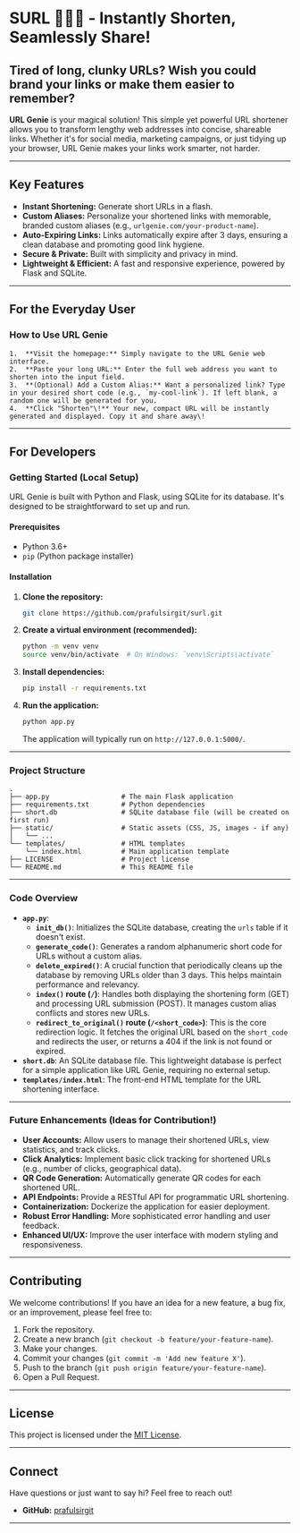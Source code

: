 # SURL 🧞‍♂️✨ - Instantly Shorten, Seamlessly Share\!

## Tired of long, clunky URLs? Wish you could brand your links or make them easier to remember?

**URL Genie** is your magical solution\! This simple yet powerful URL shortener allows you to transform lengthy web addresses into concise, shareable links. Whether it's for social media, marketing campaigns, or just tidying up your browser, URL Genie makes your links work smarter, not harder.

-----

## Key Features
 * **Instant Shortening:** Generate short URLs in a flash.
 * **Custom Aliases:** Personalize your shortened links with memorable, branded custom aliases (e.g., `urlgenie.com/your-product-name`).
 * **Auto-Expiring Links:** Links automatically expire after 3 days, ensuring a clean database and promoting good link hygiene.
 * **Secure & Private:** Built with simplicity and privacy in mind.
 * **Lightweight & Efficient:** A fast and responsive experience, powered by Flask and SQLite.

-----

## For the Everyday User

### How to Use URL Genie

    1.  **Visit the homepage:** Simply navigate to the URL Genie web interface.
    2.  **Paste your long URL:** Enter the full web address you want to shorten into the input field.
    3.  **(Optional) Add a Custom Alias:** Want a personalized link? Type in your desired short code (e.g., `my-cool-link`). If left blank, a random one will be generated for you.
    4.  **Click "Shorten"\!** Your new, compact URL will be instantly generated and displayed. Copy it and share away\!

-----

## For Developers

### Getting Started (Local Setup)

URL Genie is built with Python and Flask, using SQLite for its database. It's designed to be straightforward to set up and run.

#### Prerequisites

  * Python 3.6+
  * `pip` (Python package installer)

#### Installation

1.  **Clone the repository:**

    ```bash
    git clone https://github.com/prafulsirgit/surl.git
    ```

2.  **Create a virtual environment (recommended):**

    ```bash
    python -m venv venv
    source venv/bin/activate  # On Windows: `venv\Scripts\activate`
    ```

3.  **Install dependencies:**

    ```bash
    pip install -r requirements.txt
    ```

4.  **Run the application:**

    ```bash
    python app.py
    ```

    The application will typically run on `http://127.0.0.1:5000/`.

-----

### Project Structure

```
.
├── app.py                  # The main Flask application
├── requirements.txt        # Python dependencies
├── short.db                # SQLite database file (will be created on first run)
├── static/                 # Static assets (CSS, JS, images - if any)
│   └── ...
└── templates/              # HTML templates
    └── index.html          # Main application template
├── LICENSE                 # Project license
└── README.md               # This README file
```

-----

### Code Overview

  * **`app.py`**:
      * **`init_db()`**: Initializes the SQLite database, creating the `urls` table if it doesn't exist.
      * **`generate_code()`**: Generates a random alphanumeric short code for URLs without a custom alias.
      * **`delete_expired()`**: A crucial function that periodically cleans up the database by removing URLs older than 3 days. This helps maintain performance and relevancy.
      * **`index()` route (`/`)**: Handles both displaying the shortening form (GET) and processing URL submission (POST). It manages custom alias conflicts and stores new URLs.
      * **`redirect_to_original()` route (`/<short_code>`)**: This is the core redirection logic. It fetches the original URL based on the `short_code` and redirects the user, or returns a 404 if the link is not found or expired.
  * **`short.db`**: An SQLite database file. This lightweight database is perfect for a simple application like URL Genie, requiring no external setup.
  * **`templates/index.html`**: The front-end HTML template for the URL shortening interface.

-----

### Future Enhancements (Ideas for Contribution\!)

  * **User Accounts:** Allow users to manage their shortened URLs, view statistics, and track clicks.
  * **Click Analytics:** Implement basic click tracking for shortened URLs (e.g., number of clicks, geographical data).
  * **QR Code Generation:** Automatically generate QR codes for each shortened URL.
  * **API Endpoints:** Provide a RESTful API for programmatic URL shortening.
  * **Containerization:** Dockerize the application for easier deployment.
  * **Robust Error Handling:** More sophisticated error handling and user feedback.
  * **Enhanced UI/UX:** Improve the user interface with modern styling and responsiveness.

-----

## Contributing

We welcome contributions\! If you have an idea for a new feature, a bug fix, or an improvement, please feel free to:

1.  Fork the repository.
2.  Create a new branch (`git checkout -b feature/your-feature-name`).
3.  Make your changes.
4.  Commit your changes (`git commit -m 'Add new feature X'`).
5.  Push to the branch (`git push origin feature/your-feature-name`).
6.  Open a Pull Request.

-----

## License

This project is licensed under the [MIT License](#).

-----

## Connect

Have questions or just want to say hi? Feel free to reach out\!

  * **GitHub:** [prafulsirgit](https://github.com/prafulsirgit)

-----
